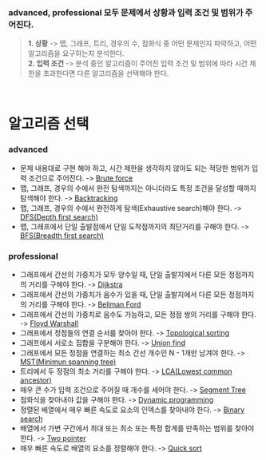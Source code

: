 ### advanced, professional 모두 문제에서 상황과 입력 조건 및 범위가 주어진다.
> <b>1. 상황</b> -> 맵, 그래프, 트리, 경우의 수, 점화식 중 어떤 문제인지 파악하고, 어떤 알고리즘을 요구하는지 분석한다.<br/>
> <b>2. 입력 조건</b> -> 분석 중인 알고리즘이 주어진 입력 조건 및 범위에 따라 시간 제한을 초과한다면 다른 알고리즘을 선택해야 한다.
<br/>

# 알고리즘 선택
### advanced
- 문제 내용대로 구현 해야 하고, 시간 제한을 생각하지 않아도 되는 적당한 범위가 입력 조건으로 주어진다. -> [Brute force](src/advanced/bruteforce/)
- 맵, 그래프, 경우의 수에서 완전 탐색까지는 아니더라도 특정 조건을 달성할 때까지 탐색해야 한다. -> [Backtracking](src/advanced/backtracking/)
- 맵, 그래프, 경우의 수에서 완전하게 탐색(Exhaustive search)해야 한다. -> [DFS(Depth first search)](src/advanced/dfs/)
- 맵, 그래프에서 단일 출발점에서 단일 도착점까지의 최단거리를 구해야 한다. -> [BFS(Breadth first search)](src/advanced/bfs/)

### professional
- 그래프에서 간선의 가중치가 모두 양수일 때, 단일 출발지에서 다른 모든 정점까지의 거리를 구해야 한다. -> [Dijkstra](src/professional/dijkstra/)
- 그래프에서 간선의 가중치가 음수가 있을 때, 단일 출발지에서 다른 모든 정점까지의 거리를 구해야 한다. -> [Bellman Ford](src/professional/bellmanford/)
- 그래프에서 간선의 가중치로 음수도 가능하고, 모든 정점 쌍의 거리를 구해야 한다. -> [Floyd Warshall](src/professional/floydwarshall/)
- 그래프에서 정점들의 연결 순서를 찾아야 한다. -> [Topological sorting](src/professional/topologicalsorting/)
- 그래프에서 서로소 집합을 구분해야 한다. -> [Union find](src/professional/unionfind/)
- 그래프에서 모든 정점을 연결하는 최소 간선 개수인 N - 1개만 남겨야 한다. -> [MST(Minimun spanning tree)](src/professional/mst/)
- 트리에서 두 정점의 최소 거리를 구해야 한다. -> [LCA(Lowest common ancestor)](src/professional/lca/)
- 매우 큰 수가 입력 조건으로 주어질 때 개수를 세어야 한다. -> [Segment Tree](src/professional/segmenttree/)
- 점화식을 찾아내야 값을 구해야 한다. -> [Dynamic programming](src/professional/dp/)
- 정렬된 배열에서 매우 빠른 속도로 요소의 인덱스를 찾아내야 한다. -> [Binary search](src/professional/binarysearch/)
- 배열에서 가변 구간에서 최대 또는 최소 또는 특정 합계를 만족하는 범위를 찾아야 한다. -> [Two pointer](src/professional/twopointer/)
- 매우 빠른 속도로 배열의 요소를 정렬해야 한다. -> [Quick sort](src/professional/quicksort/)
